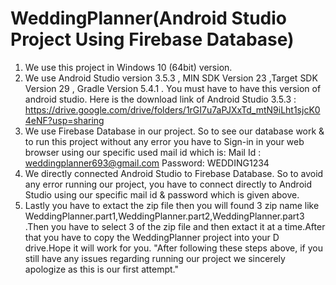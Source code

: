 # WeddingPlanner(Android Studio Project Using Firebase Database)
1. We use this project in Windows 10 (64bit) version.
2. We use Android Studio version 3.5.3  , MIN SDK Version 23 ,Target SDK Version 29 , Gradle Version 5.4.1  .
You must have to have this version of android studio.
Here is the download link of Android Studio 3.5.3 :
https://drive.google.com/drive/folders/1rGI7u7aPJXxTd_mtN9iLht1sjcK04eNF?usp=sharing
3. We use Firebase Database in our project. So to see our database work & to run this project without any error you have to Sign-in in your web browser using our specific used mail id which is:
Mail Id : weddingplanner693@gmail.com
Password: WEDDING1234
4. We directly connected Android Studio to Firebase Database. So to avoid any error running our project, you have to connect directly to Android Studio using our specific mail id & password which is given above.
5. Lastly you have to extact the zip file then you will found 3 zip name like WeddingPlanner.part1,WeddingPlanner.part2,WeddingPlanner.part3 .Then you have to select 3 of the zip file and then extact it at a time.After that you have to copy the WeddingPlanner project into your D drive.Hope it will work for you.
"After following these steps above, if you still have any issues regarding running our project we sincerely apologize as this is our first attempt."
